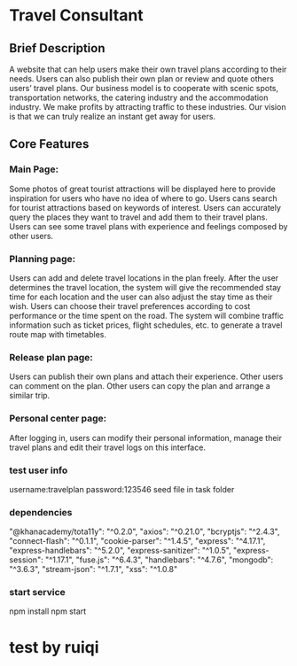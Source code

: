 # Travel Consultant
## Brief Description
A website that can help users make their own travel plans according to their needs. Users can also publish their own plan or review and quote others users’ travel plans.
Our business model is to cooperate with scenic spots, transportation networks, the catering industry and the accommodation industry. We make profits by attracting traffic to these industries.
Our vision is that we can truly realize an instant get away for users.
## Core Features
### Main Page:
Some photos of great tourist attractions will be displayed here to provide inspiration for users who have no idea of where to go.
Users cans search for tourist attractions based on keywords of interest.
Users can accurately query the places they want to travel and add them to their travel plans.
Users can see some travel plans with experience and feelings composed by other users.
### Planning page:
Users can add and delete travel locations in the plan freely.
After the user determines the travel location, the system will give the recommended stay time for each location and the user can also adjust the stay time as their wish.
Users can choose their travel preferences according to cost performance or the time spent on the road.
The system will combine traffic information such as ticket prices, flight schedules, etc. to generate a travel route map with timetables.
### Release plan page:
Users can publish their own plans and attach their experience.
Other users can comment on the plan.
Other users can copy the plan and arrange a similar trip.
### Personal center page:
After logging in, users can modify their personal information, manage their travel plans and edit their travel logs on this interface.
### test user info
username:travelplan
password:123546
seed file in task folder
### dependencies
"@khanacademy/tota11y": "^0.2.0",
"axios": "^0.21.0",
"bcryptjs": "^2.4.3",
"connect-flash": "^0.1.1",
"cookie-parser": "^1.4.5",
"express": "^4.17.1",
"express-handlebars": "^5.2.0",
"express-sanitizer": "^1.0.5",
"express-session": "^1.17.1",
"fuse.js": "^6.4.3",
"handlebars": "^4.7.6",
"mongodb": "^3.6.3",
"stream-json": "^1.7.1",
"xss": "^1.0.8"
### start service
npm install
npm start 

# test by ruiqi
